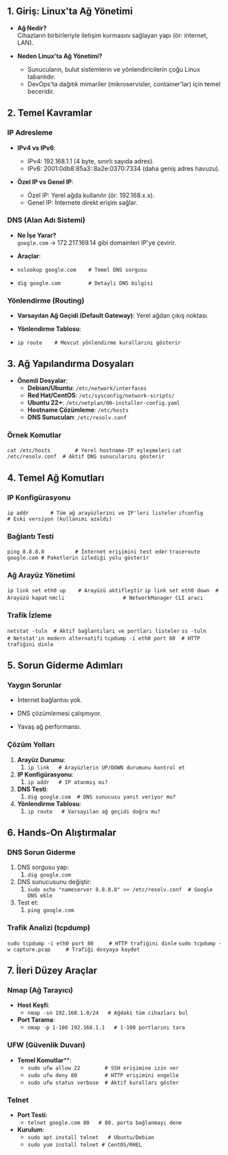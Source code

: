 ## **1. Giriş: Linux'ta Ağ Yönetimi**

- **Ağ Nedir?**  
    Cihazların birbirleriyle iletişim kurmasını sağlayan yapı (ör: internet, LAN).
    
- **Neden Linux'ta Ağ Yönetimi?**
    - Sunucuların, bulut sistemlerin ve yönlendiricilerin çoğu Linux tabanlıdır.
    - DevOps'ta dağıtık mimariler (mikroservisler, container'lar) için temel beceridir.

## **2. Temel Kavramlar**

### **IP Adresleme**

- **IPv4 vs IPv6**:
    - IPv4: 192.168.1.1 (4 byte, sınırlı sayıda adres).
    - IPv6: 2001:0db8:85a3::8a2e:0370:7334 (daha geniş adres havuzu).
        
- **Özel IP vs Genel IP**:
    - Özel IP: Yerel ağda kullanılır (ör: 192.168.x.x).
    - Genel IP: İnternete direkt erişim sağlar.

### **DNS (Alan Adı Sistemi)**

- **Ne İşe Yarar?**  
    `google.com` → 172.217.169.14 gibi domainleri IP'ye çevirir.
    
- **Araçlar**:
- `nslookup google.com    # Temel DNS sorgusu`
- `dig google.com         # Detaylı DNS bilgisi`

### **Yönlendirme (Routing)**

- **Varsayılan Ağ Geçidi (Default Gateway)**: Yerel ağdan çıkış noktası.
    
- **Yönlendirme Tablosu**:
- `ip route    # Mevcut yönlendirme kurallarını gösterir`

## **3. Ağ Yapılandırma Dosyaları**

- **Önemli Dosyalar**:
    - **Debian/Ubuntu**: `/etc/network/interfaces`
    - **Red Hat/CentOS**: `/etc/sysconfig/network-scripts/`
    - **Ubuntu 22+**: `/etc/netplan/00-installer-config.yaml`
    - **Hostname Çözümleme**: `/etc/hosts`
    - **DNS Sunucuları**: `/etc/resolv.conf`
        
### **Örnek Komutlar**

`cat /etc/hosts        # Yerel hostname-IP eşleşmeleri`
`cat /etc/resolv.conf  # Aktif DNS sunucularını gösterir`

## **4. Temel Ağ Komutları**

### **IP Konfigürasyonu**

`ip addr       # Tüm ağ arayüzlerini ve IP'leri listeler`
`ifconfig      # Eski versiyon (kullanımı azaldı)`

### **Bağlantı Testi**

`ping 8.8.8.8          # İnternet erişimini test eder`
`traceroute google.com # Paketlerin izlediği yolu gösterir`

### **Ağ Arayüz Yönetimi**

`ip link set eth0 up    # Arayüzü aktifleştir`
`ip link set eth0 down  # Arayüzü kapat`
`nmcli                   # NetworkManager CLI aracı`

### **Trafik İzleme**

`netstat -tuln  # Aktif bağlantıları ve portları listeler`
`ss -tuln       # Netstat'ın modern alternatifi`
`tcpdump -i eth0 port 80  # HTTP trafiğini dinle`

## **5. Sorun Giderme Adımları**

### **Yaygın Sorunlar**

- İnternet bağlantısı yok.
    
- DNS çözümlemesi çalışmıyor.
    
- Yavaş ağ performansı.
    

### **Çözüm Yolları**

1. **Arayüz Durumu**:
	1. `ip link   # Arayüzlerin UP/DOWN durumunu kontrol et`
2. **IP Konfigürasyonu**:
	1. `ip addr   # IP atanmış mı?`
3. **DNS Testi**:
	1. `dig google.com  # DNS sunucusu yanıt veriyor mu?`
4. **Yönlendirme Tablosu**:
	1. `ip route   # Varsayılan ağ geçidi doğru mu?`

## **6. Hands-On Alıştırmalar**

### **DNS Sorun Giderme**

1. DNS sorgusu yap:
	1. `dig google.com`
2. DNS sunucusunu değiştir:
	1. `sudo echo "nameserver 8.8.8.8" >> /etc/resolv.conf  # Google DNS ekle`
3. Test et:
	1. `ping google.com`

### **Trafik Analizi (tcpdump)**

`sudo tcpdump -i eth0 port 80     # HTTP trafiğini dinle`
`sudo tcpdump -w capture.pcap     # Trafiği dosyaya kaydet`

## **7. İleri Düzey Araçlar**

### **Nmap (Ağ Tarayıcı)**

- **Host Keşfi**:
	- `nmap -sn 192.168.1.0/24   # Ağdaki tüm cihazları bul`
- **Port Tarama**:
	- `nmap -p 1-100 192.168.1.1   # 1-100 portlarını tara`

### **UFW (Güvenlik Duvarı)**

- **Temel Komutlar****:
	- `sudo ufw allow 22        # SSH erişimine izin ver`
	- `sudo ufw deny 80         # HTTP erişimini engelle`
	- `sudo ufw status verbose  # Aktif kuralları göster`

### **Telnet**

- **Port Testi**:
	- `telnet google.com 80   # 80. porta bağlanmayı dene`
- **Kurulum**:
	- `sudo apt install telnet   # Ubuntu/Debian`
	- `sudo yum install telnet # CentOS/RHEL`
